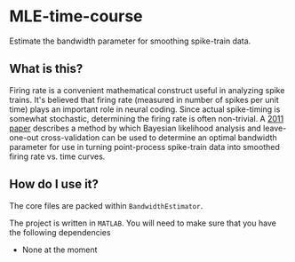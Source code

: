 # MLE-time-course
Estimate the bandwidth parameter for smoothing spike-train data.

## What is this?
Firing rate is a convenient mathematical construct useful in analyzing spike trains. It's believed that firing rate (measured in number of spikes per unit time) plays an important role in neural coding. Since actual spike-timing is somewhat stochastic, determining the firing rate is often non-trivial. A [2011 paper](https://www.ncbi.nlm.nih.gov/pubmed/21732865) describes a method by which Bayesian likelihood analysis and leave-one-out cross-validation can be used to determine an optimal bandwidth parameter for use in turning point-process spike-train data into smoothed firing rate vs. time curves.

## How do I use it?
The core files are packed within `BandwidthEstimator`. 

The project is written in `MATLAB`. You will need to make sure that you have the following dependencies
* None at the moment
